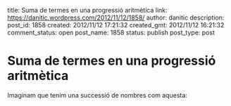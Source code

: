 title: Suma de termes en una progressió aritmètica
link: https://danitic.wordpress.com/2012/11/12/1858/
author: danitic
description: 
post_id: 1858
created: 2012/11/12 17:21:32
created_gmt: 2012/11/12 16:21:32
comment_status: open
post_name: 1858
status: publish
post_type: post

# Suma de termes en una progressió aritmètica

Imaginam que tenim una successió de nombres com aquesta: